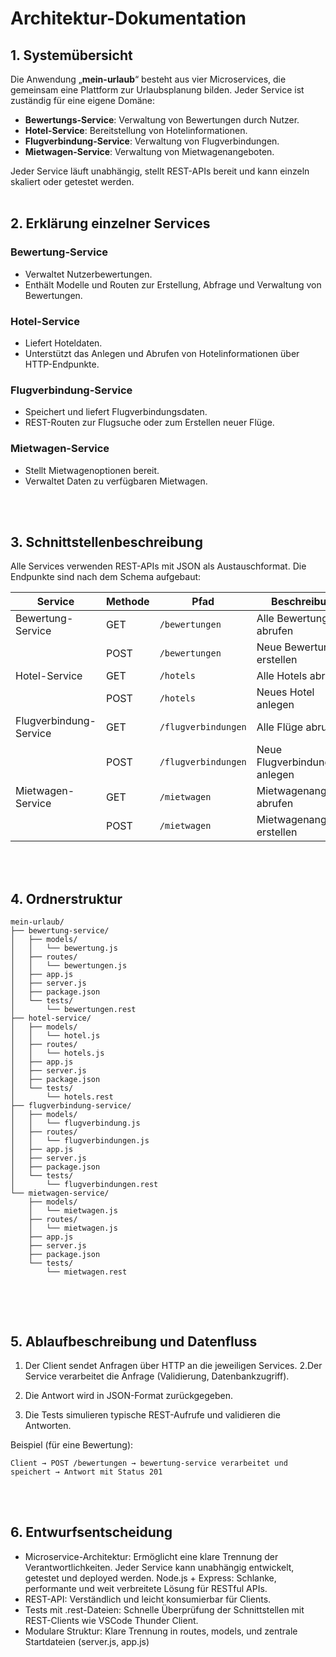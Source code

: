 # Architektur-Dokumentation

## 1. Systemübersicht

Die Anwendung „**mein-urlaub**“ besteht aus vier Microservices, die gemeinsam eine Plattform zur Urlaubsplanung bilden. Jeder Service ist zuständig für eine eigene Domäne:

- **Bewertungs-Service**: Verwaltung von Bewertungen durch Nutzer.
- **Hotel-Service**: Bereitstellung von Hotelinformationen.
- **Flugverbindung-Service**: Verwaltung von Flugverbindungen.
- **Mietwagen-Service**: Verwaltung von Mietwagenangeboten.

Jeder Service läuft unabhängig, stellt REST-APIs bereit und kann einzeln skaliert oder getestet werden.
<br/>
<br/>

## 2. Erklärung einzelner Services

### Bewertung-Service
- Verwaltet Nutzerbewertungen.
- Enthält Modelle und Routen zur Erstellung, Abfrage und Verwaltung von Bewertungen.

### Hotel-Service
- Liefert Hoteldaten.
- Unterstützt das Anlegen und Abrufen von Hotelinformationen über HTTP-Endpunkte.

### Flugverbindung-Service
- Speichert und liefert Flugverbindungsdaten.
- REST-Routen zur Flugsuche oder zum Erstellen neuer Flüge.

### Mietwagen-Service
- Stellt Mietwagenoptionen bereit.
- Verwaltet Daten zu verfügbaren Mietwagen.
<br/>
<br/>

## 3. Schnittstellenbeschreibung

Alle Services verwenden REST-APIs mit JSON als Austauschformat. Die Endpunkte sind nach dem Schema aufgebaut:

| Service                | Methode | Pfad                           | Beschreibung                         |
|------------------------|--------|----------------------------------|--------------------------------------|
| Bewertung-Service      | GET    | `/bewertungen`                  | Alle Bewertungen abrufen             |
|                        | POST   | `/bewertungen`                  | Neue Bewertung erstellen             |
| Hotel-Service          | GET    | `/hotels`                       | Alle Hotels abrufen                  |
|                        | POST   | `/hotels`                       | Neues Hotel anlegen                  |
| Flugverbindung-Service | GET    | `/flugverbindungen`            | Alle Flüge abrufen                   |
|                        | POST   | `/flugverbindungen`            | Neue Flugverbindung anlegen         |
| Mietwagen-Service      | GET    | `/mietwagen`                   | Mietwagenangebote abrufen           |
|                        | POST   | `/mietwagen`                   | Mietwagenangebot erstellen          |
<br/>
<br/>

## 4. Ordnerstruktur

```text
mein-urlaub/
├── bewertung-service/
│   ├── models/
│   │   └── bewertung.js
│   ├── routes/
│   │   └── bewertungen.js
│   ├── app.js  
│   ├── server.js  
│   ├── package.json  
│   └── tests/
│       └── bewertungen.rest
├── hotel-service/
│   ├── models/
│   │   └── hotel.js
│   ├── routes/
│   │   └── hotels.js
│   ├── app.js  
│   ├── server.js  
│   ├── package.json  
│   └── tests/
│       └── hotels.rest
├── flugverbindung-service/
│   ├── models/
│   │   └── flugverbindung.js
│   ├── routes/
│   │   └── flugverbindungen.js
│   ├── app.js  
│   ├── server.js  
│   ├── package.json  
│   └── tests/
│       └── flugverbindungen.rest
└── mietwagen-service/
    ├── models/
    │   └── mietwagen.js
    ├── routes/
    │   └── mietwagen.js
    ├── app.js  
    ├── server.js  
    ├── package.json  
    └── tests/
        └── mietwagen.rest
        
```
<br/>
<br/>

## 5. Ablaufbeschreibung und Datenfluss

1. Der Client sendet Anfragen über HTTP an die jeweiligen Services.
2.Der Service verarbeitet die Anfrage (Validierung, Datenbankzugriff).

3. Die Antwort wird in JSON-Format zurückgegeben.

4. Die Tests simulieren typische REST-Aufrufe und validieren die Antworten.


Beispiel (für eine Bewertung):
```
Client → POST /bewertungen → bewertung-service verarbeitet und speichert → Antwort mit Status 201
```
<br/>
<br/>

## 6. Entwurfsentscheidung

- Microservice-Architektur: Ermöglicht eine klare Trennung der Verantwortlichkeiten. Jeder Service kann unabhängig entwickelt, getestet und deployed werden.
Node.js + Express: Schlanke, performante und weit verbreitete Lösung für RESTful APIs.
- REST-API: Verständlich und leicht konsumierbar für Clients.
- Tests mit .rest-Dateien: Schnelle Überprüfung der Schnittstellen mit REST-Clients wie VSCode Thunder Client.
- Modulare Struktur: Klare Trennung in routes, models, und zentrale Startdateien (server.js, app.js)


